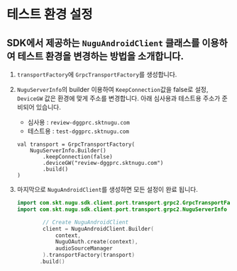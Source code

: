 # 테스트 환경 설정

## SDK에서 제공하는 `NuguAndroidClient` 클래스를 이용하여 테스트 환경을 변경하는 방법을 소개합니다.

1. `transportFactory`에 `GrpcTransportFactory`를 생성합니다.
2. `NuguServerInfo`의 builder 이용하여 `KeepConnection`값을  false로 설정, `DeviceGW` 값은 환경에 맞게 주소를 변경합니다.  아래 심사용과 테스트용 주소가 준비되어 있습니다.

   * 심사용 : `review-dggprc.sktnugu.com` 
   * 테스트용 : `test-dggprc.sktnugu.com`

   ```text
   val transport = GrpcTransportFactory(
       NuguServerInfo.Builder()
           .keepConnection(false)
           .deviceGW("review-dggprc.sktnugu.com")
           .build()
   )
   ```

3. 마지막으로 `NuguAndroidClient`를 생성하면 모든 설정이 완료 됩니다.

   ```kotlin
   import com.skt.nugu.sdk.client.port.transport.grpc2.GrpcTransportFactory
   import com.skt.nugu.sdk.client.port.transport.grpc2.NuguServerInfo

           // Create NuguAndroidClient
           client = NuguAndroidClient.Builder(
               context,
               NuguOAuth.create(context),
               audioSourceManager
           ).transportFactory(transport)
          .build()
   ```





